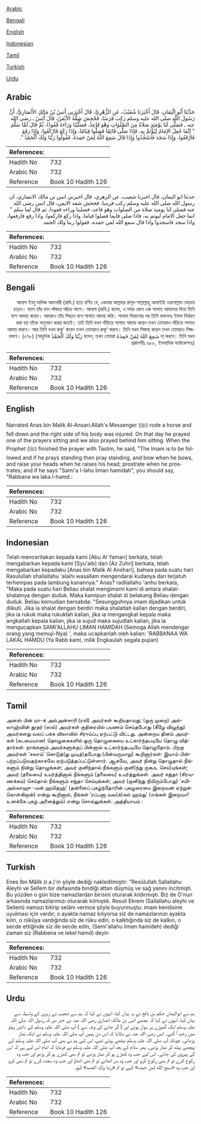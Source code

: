 [Arabic](#arabic)

[Bengali](#bengali)

[English](#english)

[Indonesian](#indonesian)

[Tamil](#tamil)

[Turkish](#turkish)

[Urdu](#urdu)

## Arabic


<div dir="rtl" lang="ar" style={{fontSize:'larger',backgroundColor:'#f8f9fa',padding:20}}>
حَدَّثَنَا أَبُو الْيَمَانِ، قَالَ أَخْبَرَنَا شُعَيْبٌ، عَنِ الزُّهْرِيِّ، قَالَ أَخْبَرَنِي أَنَسُ بْنُ مَالِكٍ الأَنْصَارِيُّ، أَنَّ رَسُولَ اللَّهِ صلى الله عليه وسلم رَكِبَ فَرَسًا، فَجُحِشَ شِقُّهُ الأَيْمَنُ، قَالَ أَنَسٌ ـ رضى الله عنه ـ فَصَلَّى لَنَا يَوْمَئِذٍ صَلاَةً مِنَ الصَّلَوَاتِ وَهْوَ قَاعِدٌ، فَصَلَّيْنَا وَرَاءَهُ قُعُودًا، ثُمَّ قَالَ لَمَّا سَلَّمَ ‏ "‏ إِنَّمَا جُعِلَ الإِمَامُ لِيُؤْتَمَّ بِهِ، فَإِذَا صَلَّى قَائِمًا فَصَلُّوا قِيَامًا، وَإِذَا رَكَعَ فَارْكَعُوا، وَإِذَا رَفَعَ فَارْفَعُوا، وَإِذَا سَجَدَ فَاسْجُدُوا وَإِذَا قَالَ سَمِعَ اللَّهُ لِمَنْ حَمِدَهُ‏.‏ فَقُولُوا رَبَّنَا وَلَكَ الْحَمْدُ ‏"‏‏.‏
</div>
<div style={{backgroundColor:'#f8f9fa',padding:20, marginBottom: 10}}><table> <thead> <tr> <th>References:</th> <th></th> </tr> </thead> <tbody><tr><td>Hadith No</td><td>732</td></tr><tr><td>Arabic No</td><td>732</td></tr><tr><td>Reference</td><td>Book 10 Hadith 126</td></tr></tbody></table></div>


<div dir="rtl" lang="ar" style={{fontSize:'larger',backgroundColor:'#f8f9fa',padding:20}}>
حدثنا ابو اليمان، قال اخبرنا شعيب، عن الزهري، قال اخبرني انس بن مالك الانصاري، ان رسول الله صلى الله عليه وسلم ركب فرسا، فجحش شقه الايمن، قال انس رضى الله عنه فصلى لنا يوميذ صلاة من الصلوات وهو قاعد، فصلينا وراءه قعودا، ثم قال لما سلم " انما جعل الامام ليوتم به، فاذا صلى قايما فصلوا قياما، واذا ركع فاركعوا، واذا رفع فارفعوا، واذا سجد فاسجدوا واذا قال سمع الله لمن حمده. فقولوا ربنا ولك الحمد
</div>
<div style={{backgroundColor:'#f8f9fa',padding:20, marginBottom: 10}}><table> <thead> <tr> <th>References:</th> <th></th> </tr> </thead> <tbody><tr><td>Hadith No</td><td>732</td></tr><tr><td>Arabic No</td><td>732</td></tr><tr><td>Reference</td><td>Book 10 Hadith 126</td></tr></tbody></table></div>

## Bengali


<div dir="rtl" lang="bn" style={{fontSize:'larger',backgroundColor:'#f8f9fa',padding:20}}>
আনাস ইবনু মালিক আনসারী (রাযি.) হতে বর্ণিত যে, একবার আল্লাহর রাসূল সাল্লাল্লাহু আলাইহি ওয়াসাল্লাম ঘোড়ায় চড়েন। ফলে তাঁর ডান পাঁজরে আঁচড় লাগে। আনাস (রাযি.) বলেন, এ সময় কোন এক সালাত আমাদের নিয়ে তিনি বসে আদায় করেন। আমরাও তাঁর পিছনে বসে সালাত আদায় করি। সালাম ফিরানোর পর তিনি বললেনঃ ইমাম নির্ধারণ করা হয় তাঁকে অনুসরণ করার জন্যই। তাই তিনি যখন দাঁড়িয়ে সালাত আদায় করেন তখন তোমরাও দাঁড়িয়ে সালাত আদায় করবে। আর তিনি যখন রুকু‘ করেন তখন তোমরাও রুকূ‘ করবে। তিনি যখন সিজদা্ করেন তখন তোমরাও সিজদা্ করবে। তিনি যখন سَمِعَ اللهُ لِمَنْ حَمِدَهُ বলেন, তখন তোমরা رَبَّنَا وَلَكَ الْحَمْدُ বলবে। (৩৭৮) (আধুনিক প্রকাশনীঃ ৬৮৮, ইসলামিক ফাউন্ডেশনঃ)
</div>
<div style={{backgroundColor:'#f8f9fa',padding:20, marginBottom: 10}}><table> <thead> <tr> <th>References:</th> <th></th> </tr> </thead> <tbody><tr><td>Hadith No</td><td>732</td></tr><tr><td>Arabic No</td><td>732</td></tr><tr><td>Reference</td><td>Book 10 Hadith 126</td></tr></tbody></table></div>

## English


<div dir="ltr" lang="en" style={{fontSize:'larger',backgroundColor:'#f8f9fa',padding:20}}>
Narrated Anas bin Malik Al-Ansari:Allah's Messenger (ﷺ) rode a horse and fell down and the right side of his body was injured. On that day he prayed one of the prayers sitting and we also prayed behind him sitting. When the Prophet (ﷺ) finished the prayer with Taslim, he said, "The Imam is to be followed and if he prays standing then pray standing, and bow when he bows, and raise your heads when he raises his head; prostrate when he prostrates; and if he says "Sami'a l-lahu liman hamidah", you should say, "Rabbana wa laka l-hamd.:
</div>
<div style={{backgroundColor:'#f8f9fa',padding:20, marginBottom: 10}}><table> <thead> <tr> <th>References:</th> <th></th> </tr> </thead> <tbody><tr><td>Hadith No</td><td>732</td></tr><tr><td>Arabic No</td><td>732</td></tr><tr><td>Reference</td><td>Book 10 Hadith 126</td></tr></tbody></table></div>

## Indonesian


<div dir="ltr" lang="id" style={{fontSize:'larger',backgroundColor:'#f8f9fa',padding:20}}>
Telah menceritakan kepada kami [Abu Al Yaman] berkata, telah mengabarkan kepada kami [Syu'aib] dari [Az Zuhri] berkata, telah mengabarkan kepadaku [Anas bin Malik Al Anshari], bahwa pada suatu hari Rasulullah shallallahu 'alaihi wasallam mengendarai kudanya dan terjatuh terhempas pada lambung kanannya." Anas? radliallahu 'anhu berkata, "Maka pada suatu hari Beliau shalat mengimami kami di antara shalat-shalatnya dengan duduk. Maka kamipun shalat di belakang Beliau dengan duduk. Beliau kemudian bersabda: "Sesungguhnya imam dijadikan untuk diikuti. Jika ia shalat dengan berdiri maka shalatlah kalian dengan berdiri, jika ia rukuk maka rukuklah kalian, jika ia mengangkat kepala maka angkatlah kepala kalian, jika ia sujud maka sujudlah kalian, jika ia mengucapkan SAMI'ALLAHU LIMAN HAMIDAH (Semoga Allah mendengar orang yang memuji-Nya) ', maka ucapkanlah oleh kalian: 'RABBANAA WA LAKAL HAMDU (Ya Rabb kami, milik Engkaulah segala pujian)
</div>
<div style={{backgroundColor:'#f8f9fa',padding:20, marginBottom: 10}}><table> <thead> <tr> <th>References:</th> <th></th> </tr> </thead> <tbody><tr><td>Hadith No</td><td>732</td></tr><tr><td>Arabic No</td><td>732</td></tr><tr><td>Reference</td><td>Book 10 Hadith 126</td></tr></tbody></table></div>

## Tamil


<div dir="ltr" lang="ta" style={{fontSize:'larger',backgroundColor:'#f8f9fa',padding:20}}>
அனஸ் பின் மா-க் அல்அன்சாரி (ரலி) அவர்கள் கூறியதாவது: (ஒரு முறை) அல்லாஹ்வின் தூதர் (ஸல்) அவர்கள் குதிரையில் பயணம் செய்தபோது (கீழே விழுந்து) அவர்களது வலப் பக்க விலாவில் சிராய்ப்பு ஏற்பட்டு விட்டது. அன்றைய தினம் அவர்கள் (கடமையான) தொழுகைகளில் ஒரு தொழுகையை உட்கார்ந்தபடியே தொழு வித்தார்கள். நாங்களும் அவர்களுக்குப் பின்னால் உட்கார்ந்தபடியே தொழுதோம். பிறகு அவர்கள் ‘சலாம்’ கொடுத்(து முடித்)தபோது (பின்வருமாறு) கூறினார்கள்: இமாம் பின்பற்றப்படுவதற்காகவே ஏற்படுத்தப்பட்டுள்ளார். ஆகவே, அவர் நின்று தொழுதால் நீங்களும் நின்று தொழுங்கள்; அவர் குனிந்தால் நீங்களும் குனி(ந்து ருகூஉ செய்)யுங்கள்; அவர் (தலையை) உயர்த்தினால் நீங்களும் (தலையை) உயர்த்துங்கள். அவர் சஜ்தா (சிரவணக்கம்) செய்தால் நீங்களும் சஜ்தா செய்யுங்கள்; அவர் (குனிந்து நிமிரும்போது) ‘சமிஅல்லாஹு -மன் ஹமிதஹ்’ (தன்னைப் புகழ்ந்தோரின் புகழுரையை இறைவன் ஏற்றுக்கொள்கிறான்) என்று கூறினால், நீங்கள் ‘ரப்பனா வல(க்)கல் ஹம்து’ (எங்கள் இறைவா! உனக்கே புகழ் அனைத்தும்) என்று சொல்லுங்கள். அத்தியாயம் :
</div>
<div style={{backgroundColor:'#f8f9fa',padding:20, marginBottom: 10}}><table> <thead> <tr> <th>References:</th> <th></th> </tr> </thead> <tbody><tr><td>Hadith No</td><td>732</td></tr><tr><td>Arabic No</td><td>732</td></tr><tr><td>Reference</td><td>Book 10 Hadith 126</td></tr></tbody></table></div>

## Turkish


<div dir="ltr" lang="tr" style={{fontSize:'larger',backgroundColor:'#f8f9fa',padding:20}}>
Enes İbn Mâlik (r.a.)'in şöyle dediği nakledilmiştir: "Resûlullah Sallallahu Aleyhi ve Sellem bir defasında bindiği attan düşmüş ve sağ yanını incitmişti. Bu yüzden o gün bize namazlardan birisini oturarak kıldırmıştı. Biz de O'nun arkasında namazlarımızı oturarak kılmıştık. Resuli Ekrem (Sallallahu aleyhi ve Sellem) namazı bitirip selâm verince şöyle buyurmuştu: imam kendisine uyulması için vardır; o ayakta namaz kılıyorsa siz de namazlarınızı ayakta kılın, o rükûya vardığında siz de rüku edin, o kalktığında siz de kalkın, o secde ettiğinde siz de secde edin, (Semi'allahu limen hamideh) dediği zaman siz (Rabbena ve lekel hamd) deyin
</div>
<div style={{backgroundColor:'#f8f9fa',padding:20, marginBottom: 10}}><table> <thead> <tr> <th>References:</th> <th></th> </tr> </thead> <tbody><tr><td>Hadith No</td><td>732</td></tr><tr><td>Arabic No</td><td>732</td></tr><tr><td>Reference</td><td>Book 10 Hadith 126</td></tr></tbody></table></div>

## Urdu


<div dir="rtl" lang="ur" style={{fontSize:'larger',backgroundColor:'#f8f9fa',padding:20}}>
ہم سے ابوالیمان حکم بن نافع نے یہ بیان کیا، انہوں نے کہا کہ ہم سے شعیب نے زہری کے واسطہ سے بیان کیا، انہوں نے کہا کہ مجھے انس بن مالک انصاری رضی اللہ عنہ نے خبر دی کہ رسول اللہ صلی اللہ علیہ وسلم ایک گھوڑے پر سوار ہوئے اور ( گر جانے کی وجہ سے ) آپ صلی اللہ علیہ وسلم کے دائیں پہلو میں زخم آ گئے۔ انس رضی اللہ عنہ نے بتلایا کہ اس دن ہمیں آپ صلی اللہ علیہ وسلم نے ایک نماز پڑھائی، چونکہ آپ صلی اللہ علیہ وسلم بیٹھے ہوئے تھے، اس لیے ہم نے بھی آپ صلی اللہ علیہ وسلم کے پیچھے بیٹھ کر نماز پڑھی۔ پھر سلام کے بعد آپ صلی اللہ علیہ وسلم نے فرمایا کہ امام اس لیے ہے کہ اس کی پیروی کی جائے۔ اس لیے جب وہ کھڑے ہو کر نماز پڑھے تو تم بھی کھڑے ہو کر پڑھو اور جب وہ رکوع کرے تو تم بھی رکوع کرو اور جب وہ سر اٹھائے تو تم بھی اٹھاؤ اور جب وہ سجدہ کرے تو تم بھی کرو اور جب وہ «سمع الله لمن حمده‏» کہے تو تم «ربنا ولك الحمد» کہو۔
</div>
<div style={{backgroundColor:'#f8f9fa',padding:20, marginBottom: 10}}><table> <thead> <tr> <th>References:</th> <th></th> </tr> </thead> <tbody><tr><td>Hadith No</td><td>732</td></tr><tr><td>Arabic No</td><td>732</td></tr><tr><td>Reference</td><td>Book 10 Hadith 126</td></tr></tbody></table></div>